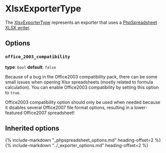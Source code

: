 # XlsxExporterType

The [XlsxExporterType](https://github.com/Kreyu/data-table-bundle/blob/main/src/Bridge/PhpSpreadsheet/Exporter/Type/XlsxExporterType.php) represents an exporter that uses a [PhpSpreadsheet XLSX writer](https://github.com/PHPOffice/PhpSpreadsheet/blob/master/src/PhpSpreadsheet/Writer/Xlsx.php).

## Options

### `office_2003_compatibility`

**type**: `bool` **default**: `false`

Because of a bug in the Office2003 compatibility pack, there can be some small issues when opening 
Xlsx spreadsheets (mostly related to formula calculation). You can enable Office2003 compatibility by setting this option to `true`.

Office2003 compatibility option should only be used when needed because it disables several Office2007 file format options, 
resulting in a lower-featured Office2007 spreadsheet!

## Inherited options

{% include-markdown "_phpspreadsheet_options.md" heading-offset=2 %}
{% include-markdown "../_exporter_options.md" heading-offset=2 %}
